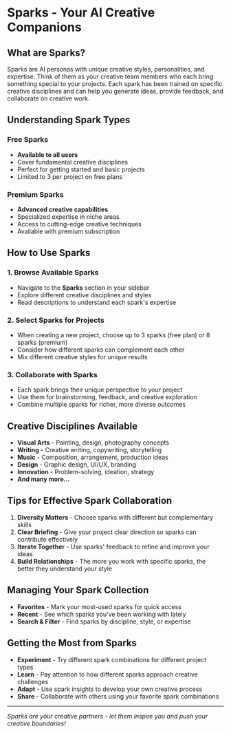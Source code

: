 # Sparks - Your AI Creative Companions

## What are Sparks?

Sparks are AI personas with unique creative styles, personalities, and expertise. Think of them as your creative team members who each bring something special to your projects. Each spark has been trained on specific creative disciplines and can help you generate ideas, provide feedback, and collaborate on creative work.

## Understanding Spark Types

### Free Sparks
- **Available to all users**
- Cover fundamental creative disciplines
- Perfect for getting started and basic projects
- Limited to 3 per project on free plans

### Premium Sparks
- **Advanced creative capabilities**
- Specialized expertise in niche areas
- Access to cutting-edge creative techniques
- Available with premium subscription

## How to Use Sparks

### 1. Browse Available Sparks
- Navigate to the **Sparks** section in your sidebar
- Explore different creative disciplines and styles
- Read descriptions to understand each spark's expertise

### 2. Select Sparks for Projects
- When creating a new project, choose up to 3 sparks (free plan) or 8 sparks (premium)
- Consider how different sparks can complement each other
- Mix different creative styles for unique results

### 3. Collaborate with Sparks
- Each spark brings their unique perspective to your project
- Use them for brainstorming, feedback, and creative exploration
- Combine multiple sparks for richer, more diverse outcomes

## Creative Disciplines Available

- **Visual Arts** - Painting, design, photography concepts
- **Writing** - Creative writing, copywriting, storytelling
- **Music** - Composition, arrangement, production ideas
- **Design** - Graphic design, UI/UX, branding
- **Innovation** - Problem-solving, ideation, strategy
- **And many more...**

## Tips for Effective Spark Collaboration

1. **Diversity Matters** - Choose sparks with different but complementary skills
2. **Clear Briefing** - Give your project clear direction so sparks can contribute effectively
3. **Iterate Together** - Use sparks' feedback to refine and improve your ideas
4. **Build Relationships** - The more you work with specific sparks, the better they understand your style

## Managing Your Spark Collection

- **Favorites** - Mark your most-used sparks for quick access
- **Recent** - See which sparks you've been working with lately
- **Search & Filter** - Find sparks by discipline, style, or expertise

## Getting the Most from Sparks

- **Experiment** - Try different spark combinations for different project types
- **Learn** - Pay attention to how different sparks approach creative challenges
- **Adapt** - Use spark insights to develop your own creative process
- **Share** - Collaborate with others using your favorite spark combinations

---

*Sparks are your creative partners - let them inspire you and push your creative boundaries!*
